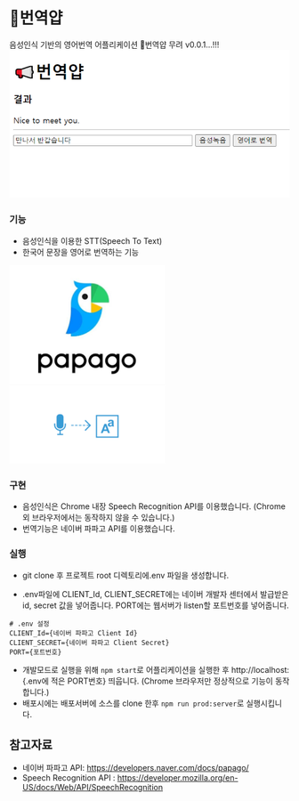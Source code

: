 # 📢번역얍
음성인식 기반의 영어번역 어플리케이션 📢번역얍 무려 v0.0.1...!!!
<img src="images/execute_image.png" alt="번역얍 실행 이미지">
### 기능

* 음성인식을 이용한 STT(Speech To Text)
* 한국어 문장을 영어로 번역하는 기능

<img src="images/papago.jpg" width="280px" alt="파파고 로고">
<img src="images/SpeechToText.png" width="280px" alt="STT 로고">

### 구현
* 음성인식은 Chrome 내장 Speech Recognition API를 이용했습니다. (Chrome 외 브라우저에서는 동작하지 않을 수 있습니다.)
* 번역기능은 네이버 파파고 API를 이용했습니다.

### 실행
* git clone 후 프로젝트 root 디렉토리에.env 파일을 생성합니다.

* .env파일에 CLIENT_Id, CLIENT_SECRET에는 네이버 개발자 센터에서 발급받은 id, secret 값을 넣어줍니다. PORT에는 웹서버가 listen할 포트번호를 넣어줍니다.
```
# .env 설정
CLIENT_Id={네이버 파파고 Client Id}
CLIENT_SECRET={네이버 파파고 Client Secret}
PORT={포트번호}
```
* 개발모드로 실행을 위해 ```npm start```로 어플리케이션을 실행한 후 http://localhost:{.env에 적은 PORT번호} 띄웁니다. (Chrome 브라우저만 정상적으로 기능이 동작합니다.)
* 배포시에는 배포서버에 소스를 clone 한후 ```npm run prod:server```로 실행시킵니다.

##  참고자료
* 네이버 파파고 API: https://developers.naver.com/docs/papago/
* Speech Recognition API : https://developer.mozilla.org/en-US/docs/Web/API/SpeechRecognition